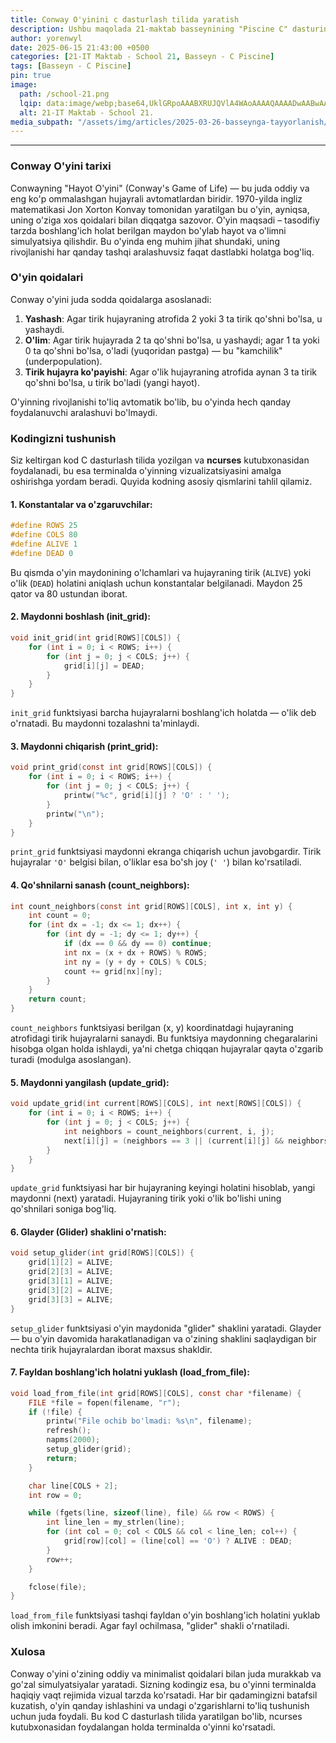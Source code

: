 ```yaml
---
title: Conway O'yinini c dasturlash tilida yaratish
description: Ushbu maqolada 21-maktab basseynining "Piscine C" dasturining birinchi bosqichiga tayyorlanish uchun mo‘ljallangan, bajarilgan va izohlangan vazifalarning turli versiyalari taqdim etilgan.
author: yorenwyl
date: 2025-06-15 21:43:00 +0500
categories: [21-IT Maktab - School 21, Basseyn - C Piscine]
tags: [Basseyn - C Piscine]
pin: true
image:
  path: /school-21.png
  lqip: data:image/webp;base64,UklGRpoAAABXRUJQVlA4WAoAAAAQAAAADwAABwAAQUxQSDIAAAARL0AmbZurmr57yyIiqE8oiG0bejIYEQTgqiDA9vqnsUSI6H+oAERp2HZ65qP/VIAWAFZQOCBCAAAA8AEAnQEqEAAIAAVAfCWkAALp8sF8rgRgAP7o9FDvMCkMde9PK7euH5M1m6VWoDXf2FkP3BqV0ZYbO6NA/VFIAAAA
  alt: 21-IT Maktab - School 21.
media_subpath: "/assets/img/articles/2025-03-26-basseynga-tayyorlanish/"
---
```


---



### Conway O'yini tarixi

Conwayning "Hayot O'yini" (Conway's Game of Life) — bu juda oddiy va eng ko'p ommalashgan hujayrali avtomatlardan biridir. 1970-yilda ingliz matematikasi Jon Xorton Konvay tomonidan yaratilgan bu o'yin, ayniqsa, uning o'ziga xos qoidalari bilan diqqatga sazovor. O'yin maqsadi – tasodifiy tarzda boshlang'ich holat berilgan maydon bo'ylab hayot va o'limni simulyatsiya qilishdir. Bu o'yinda eng muhim jihat shundaki, uning rivojlanishi har qanday tashqi aralashuvsiz faqat dastlabki holatga bog'liq.

### O'yin qoidalari

Conway o'yini juda sodda qoidalarga asoslanadi:

1. **Yashash**: Agar tirik hujayraning atrofida 2 yoki 3 ta tirik qo'shni bo'lsa, u yashaydi.
2. **O'lim**: Agar tirik hujayrada 2 ta qo'shni bo'lsa, u yashaydi; agar 1 ta yoki 0 ta qo'shni bo'lsa, o'ladi (yuqoridan pastga) — bu "kamchilik" (underpopulation).
3. **Tirik hujayra ko'payishi**: Agar o'lik hujayraning atrofida aynan 3 ta tirik qo'shni bo'lsa, u tirik bo'ladi (yangi hayot).

O'yinning rivojlanishi to'liq avtomatik bo'lib, bu o'yinda hech qanday foydalanuvchi aralashuvi bo'lmaydi.

### Kodingizni tushunish

Siz keltirgan kod C dasturlash tilida yozilgan va **ncurses** kutubxonasidan foydalanadi, bu esa terminalda o'yinning vizualizatsiyasini amalga oshirishga yordam beradi. Quyida kodning asosiy qismlarini tahlil qilamiz.

#### 1. **Konstantalar va o'zgaruvchilar**:

```c
#define ROWS 25
#define COLS 80
#define ALIVE 1
#define DEAD 0
```

Bu qismda o'yin maydonining o'lchamlari va hujayraning tirik (`ALIVE`) yoki o'lik (`DEAD`) holatini aniqlash uchun konstantalar belgilanadi. Maydon 25 qator va 80 ustundan iborat.

#### 2. **Maydonni boshlash (init\_grid)**:

```c
void init_grid(int grid[ROWS][COLS]) {
    for (int i = 0; i < ROWS; i++) {
        for (int j = 0; j < COLS; j++) {
            grid[i][j] = DEAD;
        }
    }
}
```

`init_grid` funktsiyasi barcha hujayralarni boshlang'ich holatda — o'lik deb o'rnatadi. Bu maydonni tozalashni ta'minlaydi.

#### 3. **Maydonni chiqarish (print\_grid)**:

```c
void print_grid(const int grid[ROWS][COLS]) {
    for (int i = 0; i < ROWS; i++) {
        for (int j = 0; j < COLS; j++) {
            printw("%c", grid[i][j] ? 'O' : ' ');
        }
        printw("\n");
    }
}
```

`print_grid` funktsiyasi maydonni ekranga chiqarish uchun javobgardir. Tirik hujayralar `'O'` belgisi bilan, o'liklar esa bo'sh joy (`' '`) bilan ko'rsatiladi.

#### 4. **Qo'shnilarni sanash (count\_neighbors)**:

```c
int count_neighbors(const int grid[ROWS][COLS], int x, int y) {
    int count = 0;
    for (int dx = -1; dx <= 1; dx++) {
        for (int dy = -1; dy <= 1; dy++) {
            if (dx == 0 && dy == 0) continue;
            int nx = (x + dx + ROWS) % ROWS;
            int ny = (y + dy + COLS) % COLS;
            count += grid[nx][ny];
        }
    }
    return count;
}
```

`count_neighbors` funktsiyasi berilgan (x, y) koordinatdagi hujayraning atrofidagi tirik hujayralarni sanaydi. Bu funktsiya maydonning chegaralarini hisobga olgan holda ishlaydi, ya'ni chetga chiqqan hujayralar qayta o'zgarib turadi (modulga asoslangan).

#### 5. **Maydonni yangilash (update\_grid)**:

```c
void update_grid(int current[ROWS][COLS], int next[ROWS][COLS]) {
    for (int i = 0; i < ROWS; i++) {
        for (int j = 0; j < COLS; j++) {
            int neighbors = count_neighbors(current, i, j);
            next[i][j] = (neighbors == 3 || (current[i][j] && neighbors == 2)) ? ALIVE : DEAD;
        }
    }
}
```

`update_grid` funktsiyasi har bir hujayraning keyingi holatini hisoblab, yangi maydonni (next) yaratadi. Hujayraning tirik yoki o'lik bo'lishi uning qo'shnilari soniga bog'liq.

#### 6. **Glayder (Glider) shaklini o'rnatish**:

```c
void setup_glider(int grid[ROWS][COLS]) {
    grid[1][2] = ALIVE;
    grid[2][3] = ALIVE;
    grid[3][1] = ALIVE;
    grid[3][2] = ALIVE;
    grid[3][3] = ALIVE;
}
```

`setup_glider` funktsiyasi o'yin maydonida "glider" shaklini yaratadi. Glayder — bu o'yin davomida harakatlanadigan va o'zining shaklini saqlaydigan bir nechta tirik hujayralardan iborat maxsus shakldir.

#### 7. **Fayldan boshlang'ich holatni yuklash (load\_from\_file)**:

```c
void load_from_file(int grid[ROWS][COLS], const char *filename) {
    FILE *file = fopen(filename, "r");
    if (!file) {
        printw("File ochib bo'lmadi: %s\n", filename);
        refresh();
        napms(2000);
        setup_glider(grid);
        return;
    }

    char line[COLS + 2];
    int row = 0;

    while (fgets(line, sizeof(line), file) && row < ROWS) {
        int line_len = my_strlen(line);
        for (int col = 0; col < COLS && col < line_len; col++) {
            grid[row][col] = (line[col] == 'O') ? ALIVE : DEAD;
        }
        row++;
    }

    fclose(file);
}
```

`load_from_file` funktsiyasi tashqi fayldan o'yin boshlang'ich holatini yuklab olish imkonini beradi. Agar fayl ochilmasa, "glider" shakli o'rnatiladi.

### Xulosa

Conway o'yini o'zining oddiy va minimalist qoidalari bilan juda murakkab va go'zal simulyatsiyalar yaratadi. Sizning kodingiz esa, bu o'yinni terminalda haqiqiy vaqt rejimida vizual tarzda ko'rsatadi. Har bir qadamingizni batafsil kuzatish, o'yin qanday ishlashini va undagi o'zgarishlarni to'liq tushunish uchun juda foydali. Bu kod C dasturlash tilida yaratilgan bo'lib, ncurses kutubxonasidan foydalangan holda terminalda o'yinni ko'rsatadi.
